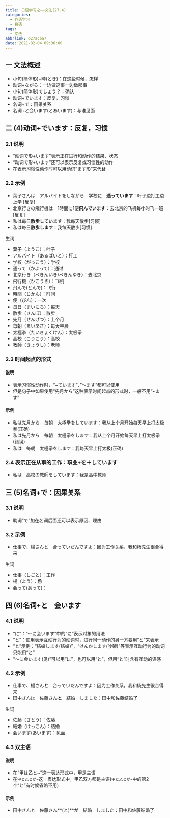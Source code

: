 ```yaml
---
title: 日语学习之——文法(27.4)
categories:
  - 外语学习
  - 日语
tags:
  - 文法
abbrlink: d27acba7
date: 2021-02-04 09:36:00
---
```

## 一 文法概述

* 小句(简体形)+時(とき)：在这些时候，怎样
* 动词+ながら：一边做这事一边做那事
* 小句(简体形)でしょう？：确认
* 动词+でいます：反复，习惯
* 名词+で：因果关系
* 名词+と会います(とあいます)：与谁见面

<!--more-->

## 二 (4)动词+でいます：反复，习惯

### 2.1 说明

* “动词で形+います”表示正在进行和动作的结果、状态
* “动词で形+います”还可以表示反复或习惯性的动作
* 在表示习惯性动作时可以用动词“ます形”来代替

### 2.2 示例

* 葉子さんは　アルバイトをしながら　学校に　**通っています**：叶子边打工边上学 [反复]
* 北京行きの飛行機は　1時間に1便**飛んでいます**：去北京的飞机每小时飞一班 [反复]
* 私は毎日**散歩しています**：我每天散步[习惯]
* 私は毎日**散歩します**：我每天散步[习惯]

生词

* 葉子（ようこ）：叶子
* アルバイト（あるばいと）：打工
* 学校（がっこう）：学校
* 通って（かよって）：通过
* 北京行き（ぺきんいき/ぺきんゆき）：去北京
* 飛行機（ひこうき）：飞机
* 飛んで(とんで)：飞行
* 時間（じかん）：时间
* 便（びん）：一次
* 毎日（まいにち）：每天
* 散歩（さんぽ）：散步
* 先月（せんげつ）：上个月
* 毎朝（まいあさ）：每天早晨
* 太極拳（たいきょくけん）：太极拳
* 高校（こうこう）：高校
* 教師（きょうし）：老师

### 2.3 时间起点的形式

#### 说明

* 表示习惯性动作时，“~ています”、”～ます”都可以使用
* 但是句子中如果使用“先月から”这种表示时间起点的形式时，一般不用“~ます”

#### 示例

* 私は先月から　毎朝　太極拳をしています：我从上个月开始每天早上打太极拳(正确)
* 私は先月から　毎朝　太極拳をします：我从上个月开始每天早上打太极拳(错误)
* 私は　毎朝　太極拳をします：我每天早上打太极(正确)

### 2.4 表示正在从事的工作：职业+を＋しています

* 私は　高校の教師をしています：我是高中教师

## 三  (5)名词+で：因果关系

### 3.1 说明

* 助词“で”加在名词后面还可以表示原因、理由

### 3.2 示例

* 仕事で、楊さんと　合っていだんですよ：因为工作关系，我和杨先生很合得来

生词

* 仕事（しごと）：工作
* 楊（よう）：杨
* 会って(あって)：

## 四  (6)名词+と　会います

### 4.1 说明

* “に”：“～に会います”中的“に”表示对象的用法
* “と”：使用表示互动行为的动词时，进行同一动作的另一方要用“と”来表示
* “と”示例：“結婚します(结婚)”，“けんかします(吵架)”等表示互动行为的动词只能用“と”
* “～に会います(见)”可以用“に”，也可以用“と”，但用“と”时含有互动的语感

### 4.2 示例

* 仕事で、楊さん**と**　合っていだんですよ：因为工作关系，我和杨先生很合得来
* 田中さんは　佐藤さん**と**　結婚　しました：田中和佐藤结婚了

生词

* 佐藤（さとう）：佐藤
* 結婚（けっこん）：结婚
* 会います(あいます)：见面

### 4.3 双主语

#### 说明

* 在“甲は乙と~”这一表达形式中，甲是主语
* 在`甲と乙とが~`这一表达形式中，甲乙双方都是主语(`甲と乙とが~`中的第2个“と”有时候省略不用)

#### 示例

* 田中さんと　佐藤さん**(と)**が　結婚　しました：田中和佐藤结婚了